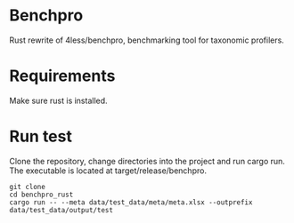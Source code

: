 # Benchpro

Rust rewrite of 4less/benchpro, benchmarking tool for taxonomic profilers.

# Requirements
Make sure rust is installed.

# Run test
Clone the repository, change directories into the project and run cargo run. The executable is located at target/release/benchpro.

```
git clone
cd benchpro_rust
cargo run -- --meta data/test_data/meta/meta.xlsx --outprefix data/test_data/output/test
```
